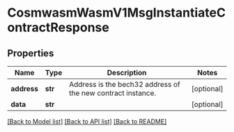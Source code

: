 # CosmwasmWasmV1MsgInstantiateContractResponse

## Properties
Name | Type | Description | Notes
------------ | ------------- | ------------- | -------------
**address** | **str** | Address is the bech32 address of the new contract instance. | [optional] 
**data** | **str** |  | [optional] 

[[Back to Model list]](../README.md#documentation-for-models) [[Back to API list]](../README.md#documentation-for-api-endpoints) [[Back to README]](../README.md)


